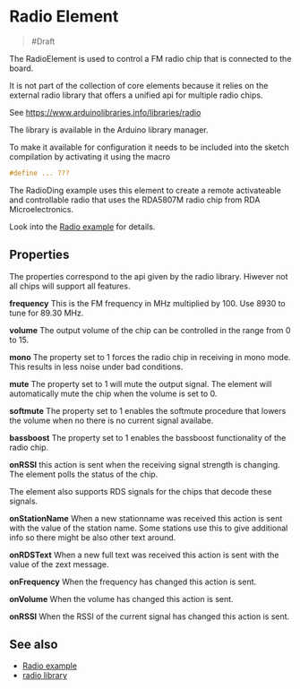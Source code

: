 # Radio Element

> #Draft

The RadioElement is used to control a FM radio chip that is connected to the board.

It is not part of the  collection of core elements because it relies on the external radio library that offers a unified api for multiple radio chips.

See <https://www.arduinolibraries.info/libraries/radio>

The library is available in the Arduino library manager. 

To make it available for configuration it needs to be included into the sketch compilation by activating it using the macro

```CPP
#define ... ???
```

The RadioDing example uses this element to create a remote activateable and controllable radio that uses the 
RDA5807M radio chip from RDA Microelectronics.

Look into the [Radio example](/examples/radio) for details.

## Properties

The properties correspond to the api given by the radio library. Hiwever not all chips will support all features.

**frequency** This is the FM frequency in MHz multiplied by 100. Use 8930 to tune for 89.30 MHz.

**volume** The output volume of the chip can be controlled in the range from 0 to 15.

**mono** The property set to 1 forces the radio chip in receiving in mono mode. This results in less noise under bad conditions.

**mute** The property set to 1 will mute the output signal. The element will automatically mute the chip when the volume is set to 0.

**softmute** The property set to 1 enables the softmute procedure that lowers the volume when no there is no current signal availabe.

**bassboost** The property set to 1 enables the bassboost functionality of the radio chip.

**onRSSI** this action is sent when the receiving signal strength is changing. The element polls the status of the chip.

The element also supports RDS signals for the chips that decode these signals.

**onStationName** When a new stationname was received this action is sent with the value of the station name. Some stations use this to give additional info so there might be also other text around.

**onRDSText** When a new full text was received this action is sent with the value of the zext message.

**onFrequency** When the frequency has changed this action is sent.

**onVolume** When the volume has changed this action is sent.

**onRSSI** When the RSSI of the current signal has changed this action is sent.


## See also

* [Radio example](/examples/radio)
* [radio library](http://www.mathertel.de/Arduino/RadioLibrary.aspx)